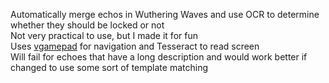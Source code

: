 Automatically merge echos in Wuthering Waves and use OCR to determine whether they should be locked or not\
Not very practical to use, but I made it for fun\
Uses [vgamepad](https://pypi.org/project/vgamepad/#installation) for navigation and Tesseract to read screen\
Will fail for echoes that have a long description and would work better if changed to use some sort of template matching
